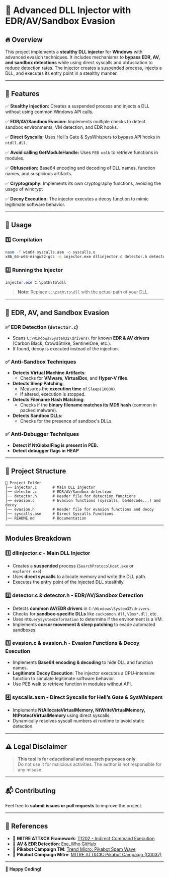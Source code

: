 # 🚀 Advanced DLL Injector with EDR/AV/Sandbox Evasion

## 🔥 Overview
This project implements a **stealthy DLL injector** for **Windows** with advanced evasion techniques. It includes mechanisms to **bypass EDR, AV, and sandbox detections** while using direct syscalls and obfuscation to reduce detection rates. The injector creates a suspended process, injects a DLL, and executes its entry point in a stealthy manner.

---

## 📌 **Features**

✅ **Stealthy Injection:** Creates a suspended process and injects a DLL without using common Windows API calls.

✅ **EDR/AV/Sandbox Evasion:** Implements multiple checks to detect sandbox environments, VM detection, and EDR hooks.

✅ **Direct Syscalls:** Uses Hell's Gate & SysWhispers to bypass API hooks in `ntdll.dll`.

✅ **Avoid calling GetModuleHandle:** Uses `PEB walk` to retrieve functions in modules.

✅ **Obfuscation:** Base64 encoding and decoding of DLL names, function names, and suspicious artifacts.

✅ **Cryptography:** Implements its own cryptography functions, avoiding the usage of wincrypt

✅ **Decoy Execution:** The injector executes a decoy function to mimic legitimate software behavior.

---

## 🚀 **Usage**
### **1️⃣ Compilation**
```bash
nasm -f win64 syscalls.asm -o syscalls.o
x86_64-w64-mingw32-gcc -o injector.exe dllinjector.c detector.h detector.c evasion.c evasion.h syscalls.o -Wno-array-bounds -Wall -lshlwapi -Wl,--section-alignment,4096 -Wl,--gc-sections -Wl,--strip-debug -Wl,--image-base,0x140000000 -O2
```

### **2️⃣ Running the Injector**
```powershell
injector.exe C:\path\to\dll
```
> **Note**: Replace `C:\path\to\dll` with the actual path of your DLL.
---

## 🐍 **EDR, AV, and Sandbox Evasion**
### ✅ **EDR Detection (`detector.c`)**
- Scans `C:\Windows\System32\drivers\` for known **EDR & AV drivers** (Carbon Black, CrowdStrike, SentinelOne, etc.).
- If found, decoy is executed instead of the injection.

### ✅ **Anti-Sandbox Techniques**
- **Detects Virtual Machine Artifacts**:
  - Checks for **VMware**, **VirtualBox**, and **Hyper-V files**.
- **Detects Sleep Patching**:
  - Measures the **execution time** of `Sleep(10000)`.
  - If altered, execution is stopped.
- **Detects Filename Hash Matching**:
  - Checks if the **binary filename matches its MD5 hash** (common in packed malware).
- **Detects Sandbox DLLs**:
  - Checks for the presence of sandbox's DLLs.
### ✅ **Anti-Debugger Techniques**
- **Detect if NtGlobalFlag is present in PEB.**
- **Detect debugger flags in HEAP**

---

## 📝 **Project Structure**
```
📂 Project Folder
│── injector.c       # Main DLL injector
│── detector.c       # EDR/AV/Sandbox detection
│── detector.h       # Header file for detection functions
│── evasion.c        # Evasion functions (syscalls, b64decode...) and decoy
│── evasion.h        # Header file for evasion functions and decoy
│── syscalls.asm     # Direct Syscalls Functions
│── README.md        # Documentation
```
---
## Modules Breakdown
### **1️⃣ dllinjector.c - Main DLL Injector**
- Creates a **suspended** process (`SearchProtocolHost.exe` or `explorer.exe`).
- Uses **direct syscalls** to allocate memory and write the DLL path.
- Executes the entry point of the injected DLL stealthily.

### **2️⃣ detector.c & detector.h - EDR/AV/Sandbox Detection**
- Detects **common AV/EDR drivers** in `C:\Windows\System32\drivers`.
- Checks for **sandbox-specific DLLs** like `cuckoomon.dll`, `VBox*.dll`, etc.
- Uses `NtQuerySystemInformation` to determine if the environment is a VM.
- Implements **cursor movement & sleep patching** to evade automated sandboxes.

### **3️⃣ evasion.c & evasion.h - Evasion Functions & Decoy Execution**
- Implements **Base64 encoding & decoding** to hide DLL and function names.
- **Legitimate Decoy Execution**: The injector executes a CPU-intensive function to simulate legitimate software behavior.
- Use PEB walk to retrieve function in modules without API.

### **4️⃣ syscalls.asm - Direct Syscalls for Hell’s Gate & SysWhispers**
- Implements **NtAllocateVirtualMemory, NtWriteVirtualMemory, NtProtectVirtualMemory** using direct syscalls.
- Dynamically resolves syscall numbers at runtime to avoid static detection.

---

## ⚠️ **Legal Disclaimer**
> **This tool is for educational and research purposes only.**  
> Do not use it for malicious activities. The author is not responsible for any misuse.

---

## 📬 **Contributing**
Feel free to **submit issues or pull requests** to improve the project.  

---

## 📜 **References**
- 🔗 **MITRE ATT&CK Framework**: [T1202 - Indirect Command Execution](https://attack.mitre.org/techniques/T1202/)  
- 🔗 **AV & EDR Detection**: [Exe_Who GitHub](https://github.com/Nariod/exe_who)
- 🔗 **Pikabot Campaign TM**: [Trend Micro: Pikabot Spam Wave](https://www.trendmicro.com/en_us/research/24/a/a-look-into-pikabot-spam-wave-campaign.html)
- 🔗 **Pikabot Campaign Mitre**: [MITRE ATT&CK: Pikabot Campaign (C0037)](https://attack.mitre.org/campaigns/C0037/)

---

🚀 **Happy Coding!**

